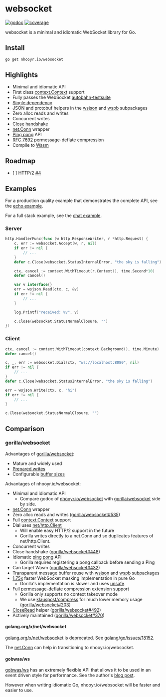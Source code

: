 # websocket

[![godoc](https://godoc.org/nhooyr.io/websocket?status.svg)](https://pkg.go.dev/nhooyr.io/websocket)
[![coverage](https://img.shields.io/badge/coverage-88%25-success)](https://nhooyrio-websocket-coverage.netlify.app)

websocket is a minimal and idiomatic WebSocket library for Go.

## Install

```bash
go get nhooyr.io/websocket
```

## Highlights

- Minimal and idiomatic API
- First class [context.Context](https://blog.golang.org/context) support
- Fully passes the WebSocket
  [autobahn-testsuite](https://github.com/crossbario/autobahn-testsuite)
- [Single dependency](https://pkg.go.dev/nhooyr.io/websocket?tab=imports)
- JSON and protobuf helpers in the
  [wsjson](https://pkg.go.dev/nhooyr.io/websocket/wsjson) and
  [wspb](https://pkg.go.dev/nhooyr.io/websocket/wspb) subpackages
- Zero alloc reads and writes
- Concurrent writes
- [Close handshake](https://pkg.go.dev/nhooyr.io/websocket#Conn.Close)
- [net.Conn](https://pkg.go.dev/nhooyr.io/websocket#NetConn) wrapper
- [Ping pong](https://pkg.go.dev/nhooyr.io/websocket#Conn.Ping) API
- [RFC 7692](https://tools.ietf.org/html/rfc7692) permessage-deflate compression
- Compile to [Wasm](https://pkg.go.dev/nhooyr.io/websocket#hdr-Wasm)

## Roadmap

- \[ ] HTTP/2 [#4](https://github.com/nhooyr/websocket/issues/4)

## Examples

For a production quality example that demonstrates the complete API, see the
[echo example](./examples/echo).

For a full stack example, see the [chat example](./examples/chat).

### Server

```go
http.HandlerFunc(func (w http.ResponseWriter, r *http.Request) {
	c, err := websocket.Accept(w, r, nil)
	if err != nil {
		// ...
	}
	defer c.Close(websocket.StatusInternalError, "the sky is falling")

	ctx, cancel := context.WithTimeout(r.Context(), time.Second*10)
	defer cancel()

	var v interface{}
	err = wsjson.Read(ctx, c, &v)
	if err != nil {
		// ...
	}

	log.Printf("received: %v", v)

	c.Close(websocket.StatusNormalClosure, "")
})
```

### Client

```go
ctx, cancel := context.WithTimeout(context.Background(), time.Minute)
defer cancel()

c, _, err := websocket.Dial(ctx, "ws://localhost:8080", nil)
if err != nil {
	// ...
}
defer c.Close(websocket.StatusInternalError, "the sky is falling")

err = wsjson.Write(ctx, c, "hi")
if err != nil {
	// ...
}

c.Close(websocket.StatusNormalClosure, "")
```

## Comparison

### gorilla/websocket

Advantages of [gorilla/websocket](https://github.com/gorilla/websocket):

- Mature and widely used
- [Prepared writes](https://pkg.go.dev/github.com/gorilla/websocket#PreparedMessage)
- Configurable
  [buffer sizes](https://pkg.go.dev/github.com/gorilla/websocket#hdr-Buffers)

Advantages of nhooyr.io/websocket:

- Minimal and idiomatic API
  - Compare godoc of
    [nhooyr.io/websocket](https://pkg.go.dev/nhooyr.io/websocket) with
    [gorilla/websocket](https://pkg.go.dev/github.com/gorilla/websocket) side by
    side.
- [net.Conn](https://pkg.go.dev/nhooyr.io/websocket#NetConn) wrapper
- Zero alloc reads and writes
  ([gorilla/websocket#535](https://github.com/gorilla/websocket/issues/535))
- Full [context.Context](https://blog.golang.org/context) support
- Dial uses [net/http.Client](https://golang.org/pkg/net/http/#Client)
  - Will enable easy HTTP/2 support in the future
  - Gorilla writes directly to a net.Conn and so duplicates features of
    net/http.Client.
- Concurrent writes
- Close handshake
  ([gorilla/websocket#448](https://github.com/gorilla/websocket/issues/448))
- Idiomatic [ping pong](https://pkg.go.dev/nhooyr.io/websocket#Conn.Ping) API
  - Gorilla requires registering a pong callback before sending a Ping
- Can target Wasm
  ([gorilla/websocket#432](https://github.com/gorilla/websocket/issues/432))
- Transparent message buffer reuse with
  [wsjson](https://pkg.go.dev/nhooyr.io/websocket/wsjson) and
  [wspb](https://pkg.go.dev/nhooyr.io/websocket/wspb) subpackages
- [1.75x](https://github.com/nhooyr/websocket/releases/tag/v1.7.4) faster
  WebSocket masking implementation in pure Go
  - Gorilla's implementation is slower and uses
    [unsafe](https://golang.org/pkg/unsafe/).
- Full [permessage-deflate](https://tools.ietf.org/html/rfc7692) compression
  extension support
  - Gorilla only supports no context takeover mode
  - We use [klauspost/compress](https://github.com/klauspost/compress) for much
    lower memory usage
    ([gorilla/websocket#203](https://github.com/gorilla/websocket/issues/203))
- [CloseRead](https://pkg.go.dev/nhooyr.io/websocket#Conn.CloseRead) helper
  ([gorilla/websocket#492](https://github.com/gorilla/websocket/issues/492))
- Actively maintained
  ([gorilla/websocket#370](https://github.com/gorilla/websocket/issues/370))

#### golang.org/x/net/websocket

[golang.org/x/net/websocket](https://pkg.go.dev/golang.org/x/net/websocket) is
deprecated. See
[golang/go/issues/18152](https://github.com/golang/go/issues/18152).

The [net.Conn](https://pkg.go.dev/nhooyr.io/websocket#NetConn) can help in
transitioning to nhooyr.io/websocket.

#### gobwas/ws

[gobwas/ws](https://github.com/gobwas/ws) has an extremely flexible API that
allows it to be used in an event driven style for performance. See the author's
[blog post](https://medium.freecodecamp.org/million-websockets-and-go-cc58418460bb).

However when writing idiomatic Go, nhooyr.io/websocket will be faster and easier
to use.
